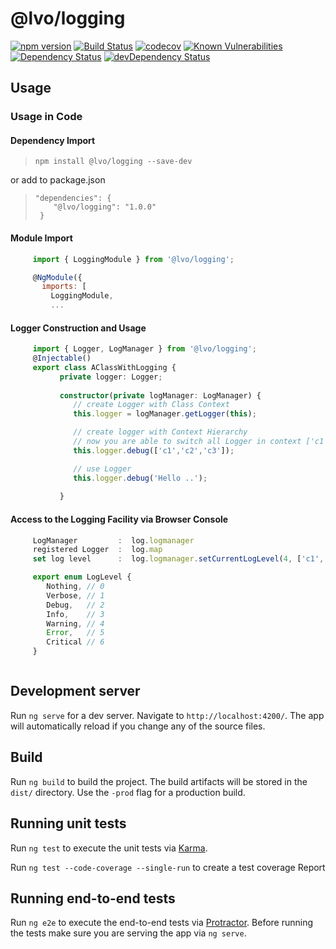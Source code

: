# @lvo/logging

[![npm version](https://badge.fury.io/js/%40lvo%2Flogging.svg)](https://badge.fury.io/js/%40lvo%2Flogging)
[![Build Status](https://travis-ci.org/LVM-IT/lvo-logging-lib.svg?branch=master)](https://travis-ci.org/LVM-IT/lvo-logging-lib)
[![codecov](https://codecov.io/gh/LVM-IT/lvo-logging-lib/branch/master/graph/badge.svg)](https://codecov.io/gh/LVM-IT/lvo-logging-lib)
[![Known Vulnerabilities](https://snyk.io/test/github/lvm-it/lvo-logging-lib/badge.svg?targetFile=logging%2Fpackage.json)](https://snyk.io/test/github/lvm-it/lvo-logging-lib?targetFile=logging%2Fpackage.json)
[![Dependency Status][david-badge]][david-badge-url]
[![devDependency Status][david-dev-badge]][david-dev-badge-url]


## Usage

### Usage in Code

#### Dependency Import
 
>     npm install @lvo/logging --save-dev 

or add to package.json
>     "dependencies": {    
>         "@lvo/logging": "1.0.0"
>      }

#### Module Import

```javascript
     import { LoggingModule } from '@lvo/logging';

     @NgModule({  
       imports: [
         LoggingModule,
         ...
```

#### Logger Construction and Usage
```typescript
     import { Logger, LogManager } from '@lvo/logging';
     @Injectable()
     export class AClassWithLogging {
           private logger: Logger;
 
           constructor(private logManager: LogManager) {
              // create Logger with Class Context
              this.logger = logManager.getLogger(this);

              // create logger with Context Hierarchy
              // now you are able to switch all Logger in context ['c1','c2'] to debug level for example  
              this.logger.debug(['c1','c2','c3']);

              // use Logger  
              this.logger.debug('Hello ..');
             
           }
```

#### Access to the Logging Facility via Browser Console
```typescript
     LogManager         :  log.logmanager   
     registered Logger  :  log.map
     set log level      :  log.logmanager.setCurrentLogLevel(4, ['c1','c2'])

     export enum LogLevel {
        Nothing, // 0
        Verbose, // 1
        Debug,   // 2
        Info,    // 3
        Warning, // 4
        Error,   // 5
        Critical // 6
     }



```

## Development server
Run `ng serve` for a dev server. Navigate to `http://localhost:4200/`. The app will automatically reload if you change any of the source files.


## Build

Run `ng build` to build the project. The build artifacts will be stored in the `dist/` directory. Use the `-prod` flag for a production build.

## Running unit tests

Run `ng test` to execute the unit tests via [Karma](https://karma-runner.github.io).

Run `ng test --code-coverage --single-run` to create a test coverage Report


## Running end-to-end tests

Run `ng e2e` to execute the end-to-end tests via [Protractor](http://www.protractortest.org/).
Before running the tests make sure you are serving the app via `ng serve`.



[david-badge]: https://david-dm.org/lvm-it/lvo-logging-lib.svg
[david-badge-url]: https://david-dm.org/lvm-it/lvo-logging-lib
[david-dev-badge]: https://david-dm.org/lvm-it/lvo-logging-lib/dev-status.svg
[david-dev-badge-url]: https://david-dm.org/lvm-it/lvo-logging-lib?type=dev